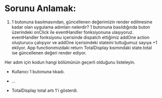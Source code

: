 # Sorunu Anlamak:

1. 1 butonuna basılmasından, güncellenen değerimizin render edilmesine kadar olan uygulama adımları nelerdir?
   1 butonuna basıldığında buton üzerindeki onClick ile eventHandler fonksiyonuna ulaşıyoruz. eventHandler fonksiyonu içerisinde dispatch ettiğimiz addOne action oluşturucu çalışıyor ve addOne içerisindeki stateini tuttuğumuz sayıya +1 ekliyor. App functionımızdaki return TotalDisplay kısmındaki state.total ise güncellenen değeri render ediyor.

Her adım için kodun hangi bölümünün geçerli olduğunu listeleyin.

- Kullanıcı 1 butonuna tıkadı.
- ...

- TotalDisplay total artı 1'i gösterdi.
